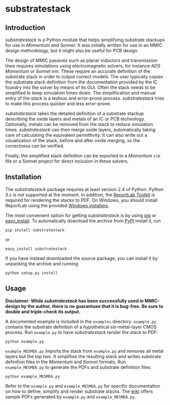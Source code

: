 substratestack
==============

Introduction
------------

*substratestack* is a Python module that helps simplifying substrate stackups
for use in *Momentum* and *Sonnet*. It was initially written for use in an MMIC
design methodology, but it might also be useful for PCB design.

The design of MMIC passives such as planar inductors and transmission lines
requires simulations using electromagnetic solvers, for instance *ADS Momentum*
or *Sonnet em*. These require an accurate definition of the substrate stack in
order to output correct models. The user typically copies the substrate stack
definition from the documentation provided by the IC foundry into the solver by
means of its GUI. Often the stack needs to be simplified to keep simulation
times down. The simplification and manual entry of the stack is a tedious and
error-prone process. *substratestack* tries to make this process quicker and
less error-prone.

*substratestack* takes the detailed definition of a substrate stackup describing
the oxide layers and metals of an IC or PCB technology. Optionally, metals can
be removed from the stack to reduce simulation times. *substratestack* can then
merge oxide layers, automatically taking care of calculating the equivalent
permittivity. It can also write out a visualization of the stack, before and
after oxide merging, so the correctness can be verified.

Finally, the simplified stack definition can be exported to a *Momentum* `slm`
file or a Sonnet project for direct inclusion in these solvers.


Installation
------------

The *substratestack* package requires at least version 2.4 of Python. Python 3.x
is not supported at the moment. In addition, the [ReportLab Toolkit][reportlab]
is required for rendering the stacks to PDF. On Windows, you should install
ReportLab using the provided [Windows installers][rl-download].

The most convenient option for getting *substratestack* is by using [pip][pip]
or [easy_install][setuptools]. To automatically download the archive from
[PyPI][pypi] install it, run

    pip install substratestack
    
or

    easy_install substratestack

If you have instead downloaded the source package, you can install it by
unpacking the archive and running

    python setup.py install


[reportlab]: http://www.reportlab.com/software/opensource/rl-toolkit/
[rl-download]: http://www.reportlab.com/software/opensource/rl-toolkit/download/
[pip]: http://pip.openplans.org/
[setuptools]: http://pypi.python.org/pypi/setuptools
[pypi]: http://pypi.python.org


Usage
-----

**Disclaimer: While *substratestack* has been successfully used in MMIC-design
by the author, there is no guarantuee that it is bug-free. Be sure to double and
triple-check its output.**

A documented example is included in the `examples` directory. `example.py`
contains the substrate definition of a hypothetical six-metal-layer CMOS
process. Run `example.py` to have *substratestack* render the stack to PDF:

    python example.py

`example_ME5ME6.py` imports the stack from `example.py` and removes all metal
layers but the top two. It simplifies the resulting stack and writes substrate
definition files in the *Momentum* and *Sonnet* formats. Run `example_ME5ME6.py`
to generate the PDFs and substrate definition files:

    python example_ME5ME6.py

Refer to the `example.py` and `example_ME5ME6.py` for specific documentation on
how to define, simplify and render substrate stacks. The [wiki][wiki] offers
sample PDFs generated by `example.py` and `example_ME5ME6.py`.


[wiki]: http://github.com/bmachiel/python-substratestack/wiki
